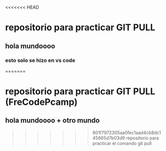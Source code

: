 <<<<<<< HEAD
# repositorio para practicar GIT PULL
## hola mundoooo
### esto solo se hizo en vs code
=======
# repositorio para practicar GIT PULL (FreCodePcamp)
## hola mundoooo + otro mundo
>>>>>>> 801f7972305aa0fec1aad4cb8dc145665d7b03d9
repositorio para practicar el comando git pull
